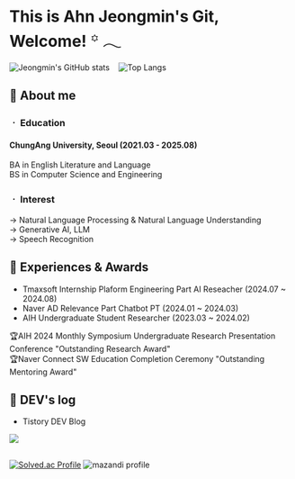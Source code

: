 # This is Ahn Jeongmin's Git, Welcome!  ꙳ 𓂃 

![Jeongmin's GitHub stats](https://github-readme-stats.vercel.app/api?username=Ahn-Jeongmin&show_icons=true&theme=vue-dark)&nbsp;&nbsp;&nbsp;
![Top Langs](https://github-readme-stats.vercel.app/api/top-langs/?username=Ahn-Jeongmin&layout=compact&theme=vue-dark)



## 🌱 About me

### ㆍ Education<br> 
#### ChungAng University, Seoul (2021.03 - 2025.08) <br> 
BA in English Literature and Language<br> 
BS in Computer Science and Engineering<br> 


  
### ㆍ Interest<br> 
→ Natural Language Processing & Natural Language Understanding<br> 
→ Generative AI, LLM <br> 
→ Speech Recognition<br> 


## 🌱 Experiences & Awards
- Tmaxsoft Internship Plaform Engineering Part AI Reseacher (2024.07 ~ 2024.08)
- Naver AD Relevance Part Chatbot PT (2024.01 ~ 2024.03)
- AIH Undergraduate Student Researcher (2023.03 ~ 2024.02)<br>

🏆AIH 2024 Monthly Symposium Undergraduate Research Presentation Conference  "Outstanding Research Award"<br>
🏆Naver Connect SW Education Completion Ceremony "Outstanding Mentoring Award"

## 🌱 DEV's log 
- Tistory DEV Blog
<a href="https://tingmins-swdeliveryservice.tistory.com/">
        <img src="https://img.shields.io/badge/Tistory-eef1f4?style=for-the-badge&logo=Tistory&logoColor=EF3939"> 
</a>

##
[![Solved.ac Profile](http://mazassumnida.wtf/api/v2/generate_badge?boj=jordie0209)](https://solved.ac/jordie0209/)
![mazandi profile](http://mazandi.herokuapp.com/api?handle=jordie0209&theme=warm)


